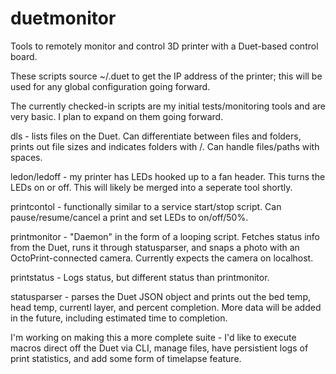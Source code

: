 # duetmonitor
Tools to remotely monitor and control 3D printer with a Duet-based control board.

These scripts source ~/.duet to get the IP address of the printer; this will be used for any global configuration going forward.

The currently checked-in scripts are my initial tests/monitoring tools and are very basic. I plan to expand on them going forward.

dls - lists files on the Duet. Can differentiate between files and folders, prints out file sizes and indicates folders with /. Can handle files/paths with spaces.

ledon/ledoff - my printer has LEDs hooked up to a fan header. This turns the LEDs on or off. This will likely be merged into a seperate tool shortly.

printcontol - functionally similar to a service start/stop script. Can pause/resume/cancel a print and set LEDs to on/off/50%.

printmonitor - "Daemon" in the form of a looping script. Fetches status info from the Duet, runs it through statusparser, and snaps a photo with an OctoPrint-connected camera. Currently expects the camera on localhost.

printstatus - Logs status, but different status than printmonitor.

statusparser - parses the Duet JSON object and prints out the bed temp, head temp, currentl layer, and percent completion. More data will be added in the future, including estimated time to completion.

I'm working on making this a more complete suite - I'd like to execute macros direct off the Duet via CLI, manage files, have persistient logs of print statistics, and add some form of timelapse feature.
